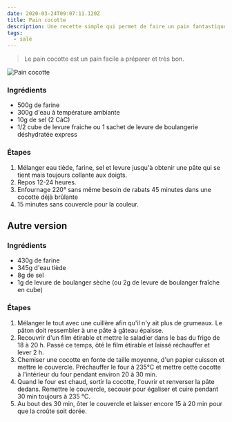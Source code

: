 ```yaml
---
date: 2020-03-24T09:07:11.120Z
title: Pain cocotte
description: Une recette simple qui permet de faire un pain fantastique.
tags:
  - salé
---
```

> Le pain cocotte est un pain facile a préparer et très bon.

![Pain cocotte](/assets/pain.jpg "Pain cocotte")

### Ingrédients

* 500g de farine
* 300g d'eau à température ambiante
* 10g de sel (2 CàC)
* 1/2 cube de levure fraiche ou 1 sachet de levure de boulangerie déshydratée express

### Étapes

1. Mélanger eau tiède, farine, sel et levure jusqu'à obtenir une pâte qui se tient mais toujours collante aux doigts. 
2. Repos 12-24 heures.
3. Enfournage 220° sans même besoin de rabats 45 minutes dans une cocotte déjà brûlante
4. 15 minutes sans couvercle pour la couleur.

## Autre version

### Ingrédients

* 430g de farine
* 345g d'eau tiède
* 8g de sel 
* 1g de levure de boulanger sèche (ou 2g de levure de boulanger fraîche en cube)

### Étapes

1. Mélanger le tout avec une cuillère afin qu'il n'y ait plus de grumeaux. Le pâton doit ressembler à une pâte à gâteau épaisse.  
2. Recouvrir d'un film étirable et mettre le saladier dans le bas du frigo de 18 à 20 h. Passé ce temps, ôté le film étirable et laissé réchauffer et lever 2 h.
3. Chemiser une cocotte en fonte de taille moyenne, d'un papier cuisson et mettre le couvercle. Préchauffer le four à 235°C et mettre cette cocotte à l'intérieur du four pendant environ 20 à 30 min. 
4. Quand le four est chaud, sortir la cocotte, l'ouvrir et renverser la pâte dedans. Remettre le couvercle, secouer pour égaliser et cuire pendant 30 min toujours à 235 °C. 
5. Au bout des 30 min, ôter le couvercle et laisser encore 15 à 20 min pour que la croûte soit dorée.
